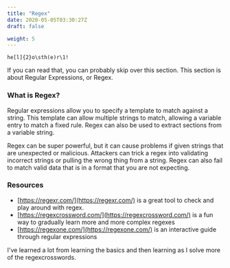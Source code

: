 ```yaml
---
title: "Regex"
date: 2020-05-05T03:30:27Z
draft: false

weight: 5
---
```



`he[l]{2}o\sth(e)r\1!`

If you can read that, you can probably skip over this section.
This section is about Regular Expressions, or Regex.

### What is Regex?

Regular expressions allow you to specify a template to match against a string. This template can
allow multiple strings to match, allowing a variable entry to match a fixed rule. Regex can also be
used to extract sections from a variable string.

Regex can be super powerful, but it can cause problems if given strings that are unexpected or malicious. Attackers can trick a regex into validating incorrect strings or pulling the
wrong thing from a string. Regex can also fail to match valid data that is in a format that
you are not expecting.

### Resources

* [https://regexr.com/](https://regexr.com/) is a great tool to check and play around with regex.
* [https://regexcrossword.com/](https://regexcrossword.com/) is a fun way to gradually learn more and more complex regexes
* [https://regexone.com/](https://regexone.com/) is an interactive guide through regular expressions

I've learned a lot from learning the basics and then learning as I solve more of the regexcrosswords.
